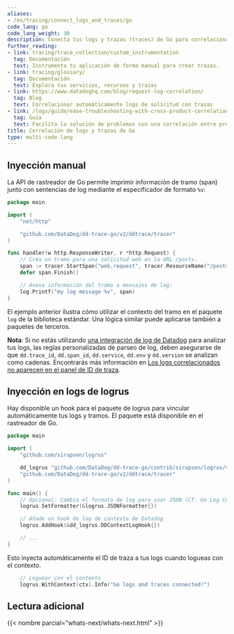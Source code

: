 ```yaml
---
aliases:
- /es/tracing/connect_logs_and_traces/go
code_lang: go
code_lang_weight: 30
description: Conecta tus logs y trazas (traces) de Go para correlacionarlos en Datadog.
further_reading:
- link: tracing/trace_collection/custom_instrumentation
  tag: Documentación
  text: Instrumenta tu aplicación de forma manual para crear trazas.
- link: tracing/glossary/
  tag: Documentación
  text: Explora tus servicios, recursos y trazas
- link: https://www.datadoghq.com/blog/request-log-correlation/
  tag: Blog
  text: Correlacionar automáticamente logs de solicitud con trazas
- link: /logs/guide/ease-troubleshooting-with-cross-product-correlation/
  tag: Guía
  text: Facilita la solución de problemas con una correlación entre productos.
title: Correlación de logs y trazas de Go
type: multi-code-lang
---
```


## Inyección manual

La API de rastreador de Go permite imprimir información de tramo (span) junto con sentencias de log mediante el especificador de formato `%v`:

```go
package main

import (
    "net/http"

    "github.com/DataDog/dd-trace-go/v2/ddtrace/tracer"
)

func handler(w http.ResponseWriter, r *http.Request) {
    // Crea un tramo para una solicitud web en la URL /posts.
    span := tracer.StartSpan("web.request", tracer.ResourceName("/posts"))
    defer span.Finish()

    // Anexa información del tramo a mensajes de log:
    log.Printf("my log message %v", span)
}
```

El ejemplo anterior ilustra cómo utilizar el contexto del tramo en el paquete `log` de la biblioteca estándar. Una lógica similar puede aplicarse también a paquetes de terceros.

**Nota**: Si no estás utilizando [una integración de log de Datadog][1] para analizar tus logs, las reglas personalizadas de parseo de log, deben asegurarse de que `dd.trace_id`, `dd.span_id`, `dd.service`, `dd.env` y `dd.version` se analizan como cadenas. Encontrarás más información en [Los logs correlacionados no aparecen en el panel de ID de traza][2].

## Inyección en logs de logrus

Hay disponible un hook para el paquete de logrus para vincular automáticamente tus logs y tramos.
El paquete está disponible en el rastreador de Go.

```go
package main

import (
    "github.com/sirupsen/logrus"

    dd_logrus "github.com/DataDog/dd-trace-go/contrib/sirupsen/logrus/v2"
    "github.com/DataDog/dd-trace-go/v2/ddtrace/tracer"
)

func main() {
    // Opcional: Cambia el formato de log para usar JSON (Cf. Go Log Collection)
    logrus.SetFormatter(&logrus.JSONFormatter{})

    // Añade un hook de log de contexto de Datadog
    logrus.AddHook(&dd_logrus.DDContextLogHook{}) 

    // ...
}
```

Esto inyecta automáticamente el ID de traza a tus logs cuando logueas con el contexto.
```go
    // Loguear con el contexto
    logrus.WithContext(ctx).Info("Go logs and traces connected!")
```

## Lectura adicional

{{< nombre parcial="whats-next/whats-next.html" >}}

[1]: /es/logs/log_collection/go/#configure-your-logger
[2]: /es/tracing/troubleshooting/correlated-logs-not-showing-up-in-the-trace-id-panel/?tab=custom
